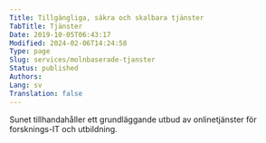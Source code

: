 ```yaml
---
Title: Tillgängliga, säkra och skalbara tjänster
TabTitle: Tjänster
Date: 2019-10-05T06:43:17
Modified: 2024-02-06T14:24:58
Type: page
Slug: services/molnbaserade-tjanster
Status: published
Authors: 
Lang: sv
Translation: false
---
```


Sunet tillhandahåller ett grundläggande utbud av onlinetjänster för forsknings-IT och utbildning.
